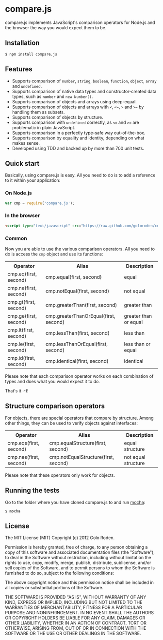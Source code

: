 # compare.js

compare.js implements JavaScript's comparison operators for Node.js and the browser the way you would expect them to be.

## Installation

    $ npm install compare.js

## Features

- Supports comparison of `number`, `string`, `boolean`, `function`, `object`, `array` and `undefined`.
- Supports comparison of native data types and constructor-created data types, such as `number` and `new Number()`.
- Supports comparison of objects and arrays using deep-equal.
- Supports comparison of objects and arrays with `<`, `<=`, `>` and `>=` by handling them as subsets.
- Supports comparison of objects by structure.
- Supports comparison with `undefined` correctly, as `<=` and `>=` are problematic in plain JavaScript.
- Supports comparison in a perfectly type-safe way out-of-the-box.
- Supports comparison by equality and identity, depending on what makes sense.
- Developed using TDD and backed up by more than 700 unit tests.

## Quick start

Basically, using compare.js is easy. All you need to do is to add a reference to it within your application:

### On Node.js

```javascript
var cmp = require('compare.js');
```

### In the browser

```html
<script type="text/javascript" src="https://raw.github.com/goloroden/compare.js/master/lib/index.js"></script>
```

### Common

Now you are able to use the various comparison operators. All you need to do is access the `cmp` object and
use its functions:

<table>
  <tr><th>Operator</th><th>Alias</th><th>Description</th></tr>
  <tr><td>cmp.eq(first, second)</td><td>cmp.equal(first, second)</td><td>equal</td></tr>
  <tr><td>cmp.ne(first, second)</td><td>cmp.notEqual(first, second)</td><td>not equal</td></tr>
  <tr><td>cmp.gt(first, second)</td><td>cmp.greaterThan(first, second)</td><td>greater than</td></tr>
  <tr><td>cmp.ge(first, second)</td><td>cmp.greaterThanOrEqual(first, second)</td><td>greater than or equal</td></tr>
  <tr><td>cmp.lt(first, second)</td><td>cmp.lessThan(first, second)</td><td>less than</td></tr>
  <tr><td>cmp.le(first, second)</td><td>cmp.lessThanOrEqual(first, second)</td><td>less than or equal</td></tr>
  <tr><td>cmp.id(first, second)</td><td>cmp.identical(first, second)</td><td>identical</td></tr>
</table>

Please note that each comparison operator works on each combination of types and does what you would expect it to do.

That's it :-)!

## Structure comparison operators

For objects, there are special operators that compare by structure. Among other things, they can be used to verify objects against interfaces:

<table>
  <tr><th>Operator</th><th>Alias</th><th>Description</th></tr>
  <tr><td>cmp.eqs(first, second)</td><td>cmp.equalStructure(first, second)</td><td>equal structure</td></tr>
  <tr><td>cmp.nes(first, second)</td><td>cmp.notEqualStructure(first, second)</td><td>not equal structure</td></tr>
</table>

Please note that these operators only work for objects.

## Running the tests

Go to the folder where you have cloned compare.js to and run [mocha](https://github.com/visionmedia/mocha):

    $ mocha

## License

The MIT License (MIT)
Copyright (c) 2012 Golo Roden.
 
Permission is hereby granted, free of charge, to any person obtaining a copy of this software and associated documentation files (the "Software"), to deal in the Software without restriction, including without limitation the rights to use, copy, modify, merge, publish, distribute, sublicense, and/or sell copies of the Software, and to permit persons to whom the Software is furnished to do so, subject to the following conditions:
 
The above copyright notice and this permission notice shall be included in all copies or substantial portions of the Software.
 
THE SOFTWARE IS PROVIDED "AS IS", WITHOUT WARRANTY OF ANY KIND, EXPRESS OR IMPLIED, INCLUDING BUT NOT LIMITED TO THE WARRANTIES OF MERCHANTABILITY, FITNESS FOR A PARTICULAR PURPOSE AND NONINFRINGEMENT. IN NO EVENT SHALL THE AUTHORS OR COPYRIGHT HOLDERS BE LIABLE FOR ANY CLAIM, DAMAGES OR OTHER LIABILITY, WHETHER IN AN ACTION OF CONTRACT, TORT OR OTHERWISE, ARISING FROM, OUT OF OR IN CONNECTION WITH THE SOFTWARE OR THE USE OR OTHER DEALINGS IN THE SOFTWARE.